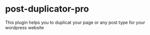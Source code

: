 # post-duplicator-pro
This plugin helps you to duplicat your page or any post type for your wordpress website
